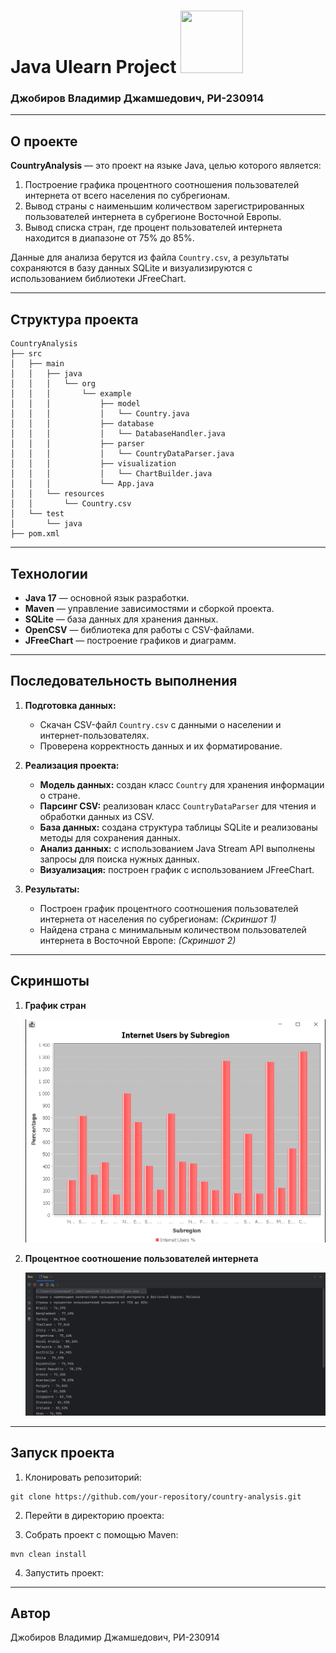 # Java Ulearn Project <img src="https://media.tenor.com/dMwtTTN4XusAAAAj/yeah-cute.gif" width="100" height="100" />

### Джобиров Владимир Джамшедович, РИ-230914

---

## О проекте

**CountryAnalysis** — это проект на языке Java, целью которого является:
1. Построение графика процентного соотношения пользователей интернета от всего населения по субрегионам.
2. Вывод страны с наименьшим количеством зарегистрированных пользователей интернета в субрегионе Восточной Европы.
3. Вывод списка стран, где процент пользователей интернета находится в диапазоне от 75% до 85%.

Данные для анализа берутся из файла `Country.csv`, а результаты сохраняются в базу данных SQLite и визуализируются с использованием библиотеки JFreeChart.

---

## Структура проекта

```text
CountryAnalysis
├── src
│   ├── main
│   │   ├── java
│   │   │   └── org
│   │   │       └── example
│   │   │           ├── model
│   │   │           │   └── Country.java
│   │   │           ├── database
│   │   │           │   └── DatabaseHandler.java
│   │   │           ├── parser
│   │   │           │   └── CountryDataParser.java
│   │   │           ├── visualization
│   │   │           │   └── ChartBuilder.java
│   │   │           └── App.java
│   │   └── resources
│   │       └── Country.csv
│   └── test
│       └── java
├── pom.xml

```


---

## Технологии

- **Java 17** — основной язык разработки.
- **Maven** — управление зависимостями и сборкой проекта.
- **SQLite** — база данных для хранения данных.
- **OpenCSV** — библиотека для работы с CSV-файлами.
- **JFreeChart** — построение графиков и диаграмм.

---

## Последовательность выполнения

1. **Подготовка данных:**
    - Скачан CSV-файл `Country.csv` с данными о населении и интернет-пользователях.
    - Проверена корректность данных и их форматирование.

2. **Реализация проекта:**
    - **Модель данных:** создан класс `Country` для хранения информации о стране.
    - **Парсинг CSV:** реализован класс `CountryDataParser` для чтения и обработки данных из CSV.
    - **База данных:** создана структура таблицы SQLite и реализованы методы для сохранения данных.
    - **Анализ данных:** с использованием Java Stream API выполнены запросы для поиска нужных данных.
    - **Визуализация:** построен график с использованием JFreeChart.

3. **Результаты:**
    - Построен график процентного соотношения пользователей интернета от населения по субрегионам:
      *(Скриншот 1)*
    - Найдена страна с минимальным количеством пользователей интернета в Восточной Европе:
      *(Скриншот 2)*

---


## Скриншоты

1. **График стран**

   ![График стран](графикСтран.png)

2. **Процентное соотношение пользователей интернета**

   ![Процентное соотношение](процентноеСоотношение.png)


---

## Запуск проекта

1. Клонировать репозиторий:
```aiignore
git clone https://github.com/your-repository/country-analysis.git
```
2. Перейти в директорию проекта:

3. Собрать проект с помощью Maven:
```aiignore
mvn clean install
```

4. Запустить проект:

---

## Автор

Джобиров Владимир Джамшедович, РИ-230914
